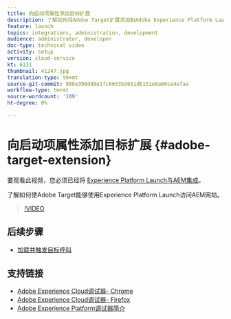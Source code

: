 ```yaml
---
title: 向启动项属性添加目标扩展
description: 了解如何将Adobe Target扩展添加到Adobe Experience Platform Launch财产。
feature: launch
topics: integrations, administration, development
audience: administrator, developer
doc-type: technical video
activity: setup
version: cloud-service
kt: 6131
thumbnail: 41247.jpg
translation-type: tm+mt
source-git-commit: 988e390dd9e1fc6033b3651db151e6a60ce4efaa
workflow-type: tm+mt
source-wordcount: '109'
ht-degree: 0%

---
```



# 向启动项属性添加目标扩展 {#adobe-target-extension}

要观看此视频，您必须已经将 [Experience Platform Launch与AEM集成](../experience-platform-launch/overview.md)。

了解如何使Adobe Target能够使用Experience Platform Launch访问AEM网站。

>[!VIDEO](https://video.tv.adobe.com/v/41247?quality=12&learn=on)

## 后续步骤

+ [加载并触发目标呼叫](./load-and-fire-target.md)

## 支持链接

+ [Adobe Experience Cloud调试器- Chrome](https://chrome.google.com/webstore/detail/adobe-experience-cloud-de/ocdmogmohccmeicdhlhhgepeaijenapj)
+ [Adobe Experience Cloud调试器- Firefox](https://addons.mozilla.org/en-US/firefox/addon/adobe-experience-platform-dbg/)
+ [Adobe Experience Platform调试器简介](https://docs.adobe.com/content/help/en/platform-learn/tutorials/data-ingestion/web-sdk/introduction-to-the-experience-platform-debugger.html)